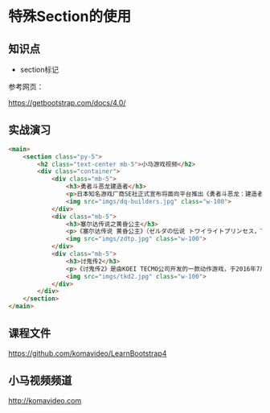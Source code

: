 特殊Section的使用
================

## 知识点

* section标记

参考网页：

https://getbootstrap.com/docs/4.0/

## 实战演习

~~~html
<main>
    <section class="py-5">
        <h2 class="text-center mb-5">小马游戏视频</h2>
        <div class="container">
            <div class="mb-5">
                <h3>勇者斗恶龙建造者</h3>
                <p>日本知名游戏厂商SE社正式宣布将面向平台推出《勇者斗恶龙：建造者》游戏，风格为方块建筑RPG。初代《勇者斗恶龙 创造者》于NS上推出，本作2018年春发售。《勇者斗恶龙:建造者》和《勇者斗恶龙:建造者2》的NS版，在西方市场由任天堂发行。</p>
                <img src="imgs/dq-builders.jpg" class="w-100">
            </div>
            <div class="mb-5">
                <h3>塞尔达传说之黄昏公主</h3>
                <p>《塞尔达传说 黄昏公主》（ゼルダの伝说 トワイライトプリンセス，The Legend of Zelda: Twilight Princess）是由任天堂情报开发本部制作、任天堂发行的动作冒险游戏。2006年11月9日首发登陆Wii和NGC，Wii首发作品。双平台合计销量达到885万套以上，是系列目前为止销量最高作。《塞尔达传说：黄昏公主HD》2016年3月10日登陆WiiU平台。</p>
                <img src="imgs/zdtp.jpg" class="w-100">
            </div>
            <div class="mb-5">
                <h3>讨鬼传2</h3>
                <p>《讨鬼传2》是由KOEI TECMO公司开发的一款动作游戏，于2016年7月28日发行。在吸收了《讨鬼传》优势内容的基础上，增加了诸多提升游戏爽快度的要素。游戏风格也转变成为开放世界形式，且能无缝进入战斗。</p>
                <img src="imgs/tkd2.jpg" class="w-100">
            </div>
        </div>
    </section>
</main>
~~~

## 课程文件

https://github.com/komavideo/LearnBootstrap4

## 小马视频频道

http://komavideo.com
